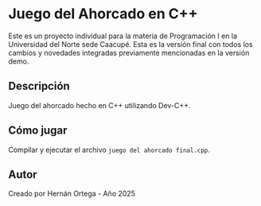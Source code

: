 # Juego del Ahorcado en C++

Este es un proyecto individual para la materia de Programación I en la Universidad del Norte sede Caacupé. Esta es la versión final con todos los cambios y novedades integradas previamente mencionadas en la versión demo.

## Descripción
Juego del ahorcado hecho en C++ utilizando Dev-C++.

## Cómo jugar
Compilar y ejecutar el archivo `juego del ahorcado final.cpp`.

## Autor
Creado por Hernán Ortega - Año 2025
